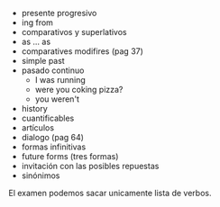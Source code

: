 - presente progresivo
- ing from
- comparativos y superlativos
- as ... as
- comparatives modifires (pag 37)
- simple past 
- pasado continuo 
	- I was running 
	- were you coking pizza?
	- you weren't 
- history
- cuantificables
- artículos
- dialogo (pag 64)
- formas infinitivas 
- future forms (tres formas)
- invitación con las posibles repuestas
- sinónimos

El examen podemos sacar unicamente lista de verbos. 